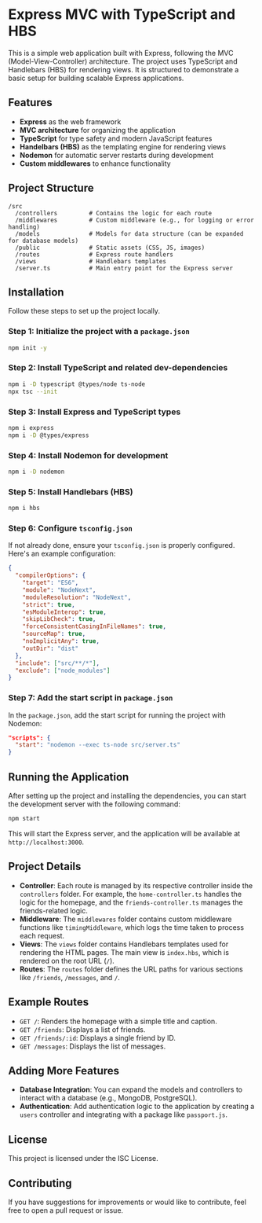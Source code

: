 # Express MVC with TypeScript and HBS

This is a simple web application built with Express, following the MVC (Model-View-Controller) architecture. The project uses TypeScript and Handlebars (HBS) for rendering views. It is structured to demonstrate a basic setup for building scalable Express applications.

## Features

- **Express** as the web framework
- **MVC architecture** for organizing the application
- **TypeScript** for type safety and modern JavaScript features
- **Handelbars (HBS)** as the templating engine for rendering views
- **Nodemon** for automatic server restarts during development
- **Custom middlewares** to enhance functionality

## Project Structure

```
/src
  /controllers         # Contains the logic for each route
  /middlewares         # Custom middleware (e.g., for logging or error handling)
  /models              # Models for data structure (can be expanded for database models)
  /public              # Static assets (CSS, JS, images)
  /routes              # Express route handlers
  /views               # Handlebars templates
  /server.ts           # Main entry point for the Express server
```

## Installation

Follow these steps to set up the project locally.

### Step 1: Initialize the project with a `package.json`

```bash
npm init -y
```

### Step 2: Install TypeScript and related dev-dependencies

```bash
npm i -D typescript @types/node ts-node
npx tsc --init
```

### Step 3: Install Express and TypeScript types

```bash
npm i express
npm i -D @types/express
```

### Step 4: Install Nodemon for development

```bash
npm i -D nodemon
```

### Step 5: Install Handlebars (HBS)

```bash
npm i hbs
```

### Step 6: Configure `tsconfig.json`

If not already done, ensure your `tsconfig.json` is properly configured. Here's an example configuration:

```json
{
  "compilerOptions": {
    "target": "ES6",
    "module": "NodeNext",
    "moduleResolution": "NodeNext",
    "strict": true,
    "esModuleInterop": true,
    "skipLibCheck": true,
    "forceConsistentCasingInFileNames": true,
    "sourceMap": true,
    "noImplicitAny": true,
    "outDir": "dist"
  },
  "include": ["src/**/*"],
  "exclude": ["node_modules"]
}
```

### Step 7: Add the start script in `package.json`

In the `package.json`, add the start script for running the project with Nodemon:

```json
"scripts": {
  "start": "nodemon --exec ts-node src/server.ts"
}
```

## Running the Application

After setting up the project and installing the dependencies, you can start the development server with the following command:

```bash
npm start
```

This will start the Express server, and the application will be available at `http://localhost:3000`.

## Project Details

- **Controller**: Each route is managed by its respective controller inside the `controllers` folder. For example, the `home-controller.ts` handles the logic for the homepage, and the `friends-controller.ts` manages the friends-related logic.
- **Middleware**: The `middlewares` folder contains custom middleware functions like `timingMiddleware`, which logs the time taken to process each request.
- **Views**: The `views` folder contains Handlebars templates used for rendering the HTML pages. The main view is `index.hbs`, which is rendered on the root URL (`/`).
- **Routes**: The `routes` folder defines the URL paths for various sections like `/friends`, `/messages`, and `/`.

## Example Routes

- `GET /`: Renders the homepage with a simple title and caption.
- `GET /friends`: Displays a list of friends.
- `GET /friends/:id`: Displays a single friend by ID.
- `GET /messages`: Displays the list of messages.

## Adding More Features

- **Database Integration**: You can expand the models and controllers to interact with a database (e.g., MongoDB, PostgreSQL).
- **Authentication**: Add authentication logic to the application by creating a `users` controller and integrating with a package like `passport.js`.

## License

This project is licensed under the ISC License.

## Contributing

If you have suggestions for improvements or would like to contribute, feel free to open a pull request or issue.
